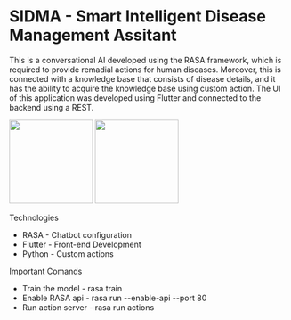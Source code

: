# SIDMA - Smart Intelligent Disease Management Assitant

This is a conversational AI developed using the RASA framework, which is required to provide remadial actions for human diseases. Moreover, this is connected with a knowledge base that consists of disease details, and it has the ability to acquire the knowledge base using custom action. The UI of this application was developed using Flutter and connected to the backend using a REST.

<div style="float-left">
<img src="https://user-images.githubusercontent.com/61306132/171727920-336a2253-68a3-40a7-9a15-8c4a49c59d37.png" width="150">
<img src="https://user-images.githubusercontent.com/61306132/171727922-483b86ea-665e-439b-8bca-8f92b4d0bdb4.png" width="150">
</div>
 
Technologies

 - RASA - Chatbot configuration 
 - Flutter - Front-end Development 
 - Python - Custom actions

Important Comands

 - Train the model   - rasa train 
 - Enable RASA api   - rasa run --enable-api --port 80
 - Run action server - rasa run actions



